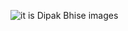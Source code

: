 ![it is Dipak Bhise images ](https://github.com/Dipakbhise7498/python-programing-MCA/assets/96697109/bc171b6d-c67a-49d5-b2ba-6ed31241e05c)
